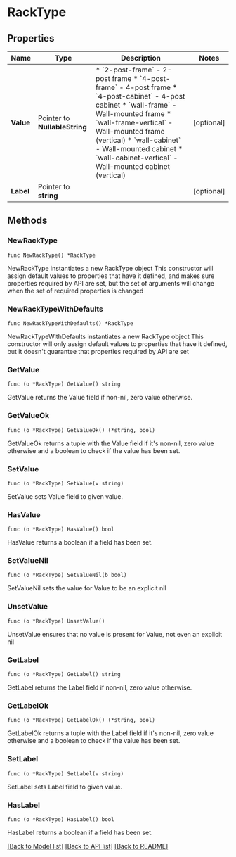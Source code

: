 # RackType

## Properties

Name | Type | Description | Notes
------------ | ------------- | ------------- | -------------
**Value** | Pointer to **NullableString** | * &#x60;2-post-frame&#x60; - 2-post frame * &#x60;4-post-frame&#x60; - 4-post frame * &#x60;4-post-cabinet&#x60; - 4-post cabinet * &#x60;wall-frame&#x60; - Wall-mounted frame * &#x60;wall-frame-vertical&#x60; - Wall-mounted frame (vertical) * &#x60;wall-cabinet&#x60; - Wall-mounted cabinet * &#x60;wall-cabinet-vertical&#x60; - Wall-mounted cabinet (vertical) | [optional] 
**Label** | Pointer to **string** |  | [optional] 

## Methods

### NewRackType

`func NewRackType() *RackType`

NewRackType instantiates a new RackType object
This constructor will assign default values to properties that have it defined,
and makes sure properties required by API are set, but the set of arguments
will change when the set of required properties is changed

### NewRackTypeWithDefaults

`func NewRackTypeWithDefaults() *RackType`

NewRackTypeWithDefaults instantiates a new RackType object
This constructor will only assign default values to properties that have it defined,
but it doesn't guarantee that properties required by API are set

### GetValue

`func (o *RackType) GetValue() string`

GetValue returns the Value field if non-nil, zero value otherwise.

### GetValueOk

`func (o *RackType) GetValueOk() (*string, bool)`

GetValueOk returns a tuple with the Value field if it's non-nil, zero value otherwise
and a boolean to check if the value has been set.

### SetValue

`func (o *RackType) SetValue(v string)`

SetValue sets Value field to given value.

### HasValue

`func (o *RackType) HasValue() bool`

HasValue returns a boolean if a field has been set.

### SetValueNil

`func (o *RackType) SetValueNil(b bool)`

 SetValueNil sets the value for Value to be an explicit nil

### UnsetValue
`func (o *RackType) UnsetValue()`

UnsetValue ensures that no value is present for Value, not even an explicit nil
### GetLabel

`func (o *RackType) GetLabel() string`

GetLabel returns the Label field if non-nil, zero value otherwise.

### GetLabelOk

`func (o *RackType) GetLabelOk() (*string, bool)`

GetLabelOk returns a tuple with the Label field if it's non-nil, zero value otherwise
and a boolean to check if the value has been set.

### SetLabel

`func (o *RackType) SetLabel(v string)`

SetLabel sets Label field to given value.

### HasLabel

`func (o *RackType) HasLabel() bool`

HasLabel returns a boolean if a field has been set.


[[Back to Model list]](../README.md#documentation-for-models) [[Back to API list]](../README.md#documentation-for-api-endpoints) [[Back to README]](../README.md)


